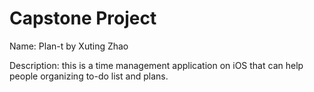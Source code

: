 # Capstone Project

Name: Plan-t by Xuting Zhao

Description: this is a time management application on iOS that can help people organizing to-do list and plans.
